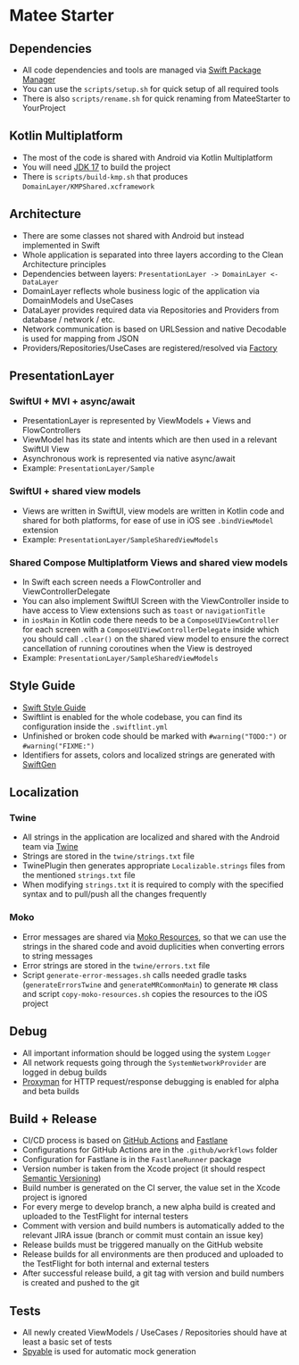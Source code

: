 # Matee Starter

## Dependencies

- All code dependencies and tools are managed
  via [Swift Package Manager](https://swift.org/package-manager/)
- You can use the `scripts/setup.sh` for quick setup of all required tools
- There is also `scripts/rename.sh` for quick renaming from MateeStarter to YourProject

## Kotlin Multiplatform

- The most of the code is shared with Android via Kotlin Multiplatform
- You will need [JDK 17](https://www.azul.com/downloads) to build the project
- There is `scripts/build-kmp.sh` that produces `DomainLayer/KMPShared.xcframework`

## Architecture

- There are some classes not shared with Android but instead implemented in Swift
- Whole application is separated into three layers according to the Clean Architecture principles
- Dependencies between layers: `PresentationLayer -> DomainLayer <- DataLayer`
- DomainLayer reflects whole business logic of the application via DomainModels and UseCases
- DataLayer provides required data via Repositories and Providers from database / network / etc.
- Network communication is based on URLSession and native Decodable is used for mapping from JSON
- Providers/Repositories/UseCases are registered/resolved
  via [Factory](https://github.com/hmlongco/Factory)

## PresentationLayer

### SwiftUI + MVI + async/await

- PresentationLayer is represented by ViewModels + Views and FlowControllers
- ViewModel has its state and intents which are then used in a relevant SwiftUI View
- Asynchronous work is represented via native async/await
- Example: `PresentationLayer/Sample`

### SwiftUI + shared view models

- Views are written in SwiftUI, view models are written in Kotlin code and shared for both
  platforms, for ease of use in iOS see `.bindViewModel` extension
- Example: `PresentationLayer/SampleSharedViewModels`

### Shared Compose Multiplatform Views and shared view models

- In Swift each screen needs a FlowController and ViewControllerDelegate
- You can also implement SwiftUI Screen with the ViewController inside to have access to View
  extensions such as `toast` or `navigationTitle`
- in `iosMain` in Kotlin code there needs to be a `ComposeUIViewController` for each screen with
  a `ComposeUIViewControllerDelegate` inside which you should call `.clear()` on the shared view
  model to ensure the correct cancellation of running coroutines when the View is destroyed
- Example: `PresentationLayer/SampleSharedViewModels`

## Style Guide

- [Swift Style Guide](https://github.com/raywenderlich/swift-style-guide)
- Swiftlint is enabled for the whole codebase, you can find its configuration inside
  the `.swiftlint.yml`
- Unfinished or broken code should be marked with `#warning("TODO:")` or `#warning("FIXME:")`
- Identifiers for assets, colors and localized strings are generated
  with [SwiftGen](https://github.com/SwiftGen/SwiftGen)

## Localization

### Twine

- All strings in the application are localized and shared with the Android team
  via [Twine](https://github.com/scelis/twine)
- Strings are stored in the `twine/strings.txt` file
- TwinePlugin then generates appropriate `Localizable.strings` files from the
  mentioned `strings.txt` file
- When modifying `strings.txt` it is required to comply with the specified syntax and to pull/push
  all the changes frequently

### Moko

- Error messages are shared via [Moko Resources](https://github.com/icerockdev/moko-resources), so
  that we can use the strings in the shared code and avoid duplicities when converting errors to
  string messages
- Error strings are stored in the `twine/errors.txt` file
- Script `generate-error-messages.sh` calls needed gradle tasks (`generateErrorsTwine`
  and `generateMRCommonMain`) to generate `MR` class and script `copy-moko-resources.sh` copies the
  resources to the iOS project

## Debug

- All important information should be logged using the system `Logger`
- All network requests going through the `SystemNetworkProvider` are logged in debug builds
- [Proxyman](https://proxyman.io) for HTTP request/response debugging is enabled for alpha and beta
  builds

## Build + Release

- CI/CD process is based on [GitHub Actions](https://github.com/features/actions)
  and [Fastlane](https://fastlane.tools/)
- Configurations for GitHub Actions are in the `.github/workflows` folder
- Configuration for Fastlane is in the `FastlaneRunner` package
- Version number is taken from the Xcode project (it should
  respect [Semantic Versioning](https://semver.org))
- Build number is generated on the CI server, the value set in the Xcode project is ignored
- For every merge to develop branch, a new alpha build is created and uploaded to the TestFlight for
  internal testers
- Comment with version and build numbers is automatically added to the relevant JIRA issue (branch
  or commit must contain an issue key)
- Release builds must be triggered manually on the GitHub website
- Release builds for all environments are then produced and uploaded to the TestFlight for both
  internal and external testers
- After successful release build, a git tag with version and build numbers is created and pushed to
  the git

## Tests

- All newly created ViewModels / UseCases / Repositories should have at least a basic set of tests
- [Spyable](https://github.com/Matejkob/swift-spyable) is used for automatic mock generation
